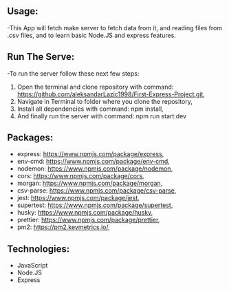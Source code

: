 ## Usage:

-This App will fetch make server to fetch data from it, and reading files from .csv files, and to learn basic Node.JS and express features.

## Run The Serve:

-To run the server follow these next few steps:

1.  Open the terminal and clone repository with command: https://github.com/aleksandarLazic1998/First-Express-Project.git,
2.  Navigate in Terminal to folder where you clone the repository,
3.  Install all dependencies with command: npm install,
4.  And finally run the server with command: npm run start:dev

## Packages:

- express: https://www.npmjs.com/package/express,
- env-cmd: https://www.npmjs.com/package/env-cmd,
- nodemon: https://www.npmjs.com/package/nodemon,
- cors: https://www.npmjs.com/package/cors,
- morgan: https://www.npmjs.com/package/morgan,
- csv-parse: https://www.npmjs.com/package/csv-parse,
- jest: https://www.npmjs.com/package/jest,
- supertest: https://www.npmjs.com/package/supertest,
- husky: https://www.npmjs.com/package/husky,
- prettier: https://www.npmjs.com/package/prettier,
- pm2: https://pm2.keymetrics.io/,

## Technologies:

- JavaScript
- Node.JS
- Express
